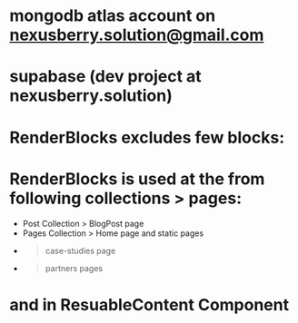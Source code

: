 # mongodb atlas account on nexusberry.solution@gmail.com 
# supabase (dev project at nexusberry.solution)

# RenderBlocks excludes few blocks: 

# RenderBlocks is used at the from following collections > pages:
- Post Collection > BlogPost page
- Pages Collection > Home page and static pages
- > case-studies page
- > partners pages

# and in ResuableContent Component